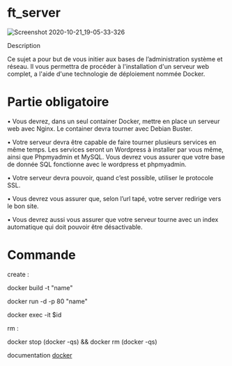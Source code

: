 # ft_server

![Screenshot 2020-10-21_19-05-33-326](https://user-images.githubusercontent.com/45235527/96754056-0d781c00-13d1-11eb-8784-218becc41a82.png)

Description

Ce sujet a pour but de vous initier aux bases de l’administration système et réseau. Il vous permettra de procéder à
l'installation d'un serveur web complet, a l'aide d'une technologie de déploiement nommée Docker.


# Partie obligatoire

• Vous devrez, dans un seul container Docker, mettre en place un serveur web avec
Nginx. Le container devra tourner avec Debian Buster.

• Votre serveur devra être capable de faire tourner plusieurs services en même temps.
Les services seront un Wordpress à installer par vous même, ainsi que Phpmyadmin
et MySQL. Vous devrez vous assurer que votre base de donnée SQL fonctionne
avec le wordpress et phpmyadmin.

• Votre serveur devra pouvoir, quand c’est possible, utiliser le protocole SSL.

• Vous devrez vous assurer que, selon l’url tapé, votre server redirige vers le bon
site.

• Vous devrez aussi vous assurer que votre serveur tourne avec un index automatique
qui doit pouvoir être désactivable.


# Commande

create :

docker build -t "name"

docker run -d -p 80 "name"

docker exec -it $id

rm :

docker stop (docker -qs) && docker rm (docker -qs)

documentation <a href="https://www.padok.fr/blog/docker-docker-compose-commandes-connaitre">docker</a>
